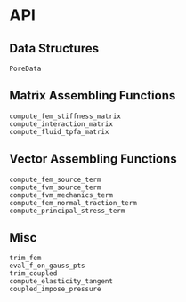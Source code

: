 # API

## Data Structures
```@docs
PoreData
```

## Matrix Assembling Functions
```@docs
compute_fem_stiffness_matrix
compute_interaction_matrix
compute_fluid_tpfa_matrix
```

## Vector Assembling Functions
```@docs
compute_fem_source_term
compute_fvm_source_term
compute_fvm_mechanics_term
compute_fem_normal_traction_term
compute_principal_stress_term
```

## Misc

```@docs
trim_fem
eval_f_on_gauss_pts
trim_coupled
compute_elasticity_tangent
coupled_impose_pressure
```
